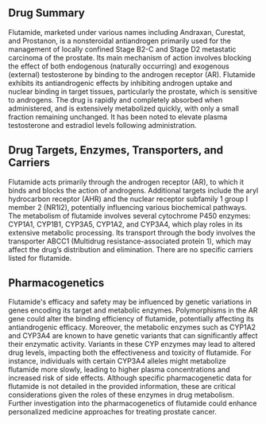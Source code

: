 ## Drug Summary
Flutamide, marketed under various names including Andraxan, Curestat, and Prostanon, is a nonsteroidal antiandrogen primarily used for the management of locally confined Stage B2-C and Stage D2 metastatic carcinoma of the prostate. Its main mechanism of action involves blocking the effect of both endogenous (naturally occurring) and exogenous (external) testosterone by binding to the androgen receptor (AR). Flutamide exhibits its antiandrogenic effects by inhibiting androgen uptake and nuclear binding in target tissues, particularly the prostate, which is sensitive to androgens. The drug is rapidly and completely absorbed when administered, and is extensively metabolized quickly, with only a small fraction remaining unchanged. It has been noted to elevate plasma testosterone and estradiol levels following administration.

## Drug Targets, Enzymes, Transporters, and Carriers
Flutamide acts primarily through the androgen receptor (AR), to which it binds and blocks the action of androgens. Additional targets include the aryl hydrocarbon receptor (AHR) and the nuclear receptor subfamily 1 group I member 2 (NR1I2), potentially influencing various biochemical pathways. The metabolism of flutamide involves several cytochrome P450 enzymes: CYP1A1, CYP1B1, CYP3A5, CYP1A2, and CYP3A4, which play roles in its extensive metabolic processing. Its transport through the body involves the transporter ABCC1 (Multidrug resistance-associated protein 1), which may affect the drug’s distribution and elimination. There are no specific carriers listed for flutamide.

## Pharmacogenetics
Flutamide's efficacy and safety may be influenced by genetic variations in genes encoding its target and metabolic enzymes. Polymorphisms in the AR gene could alter the binding efficiency of flutamide, potentially affecting its antiandrogenic efficacy. Moreover, the metabolic enzymes such as CYP1A2 and CYP3A4 are known to have genetic variants that can significantly affect their enzymatic activity. Variants in these CYP enzymes may lead to altered drug levels, impacting both the effectiveness and toxicity of flutamide. For instance, individuals with certain CYP3A4 alleles might metabolize flutamide more slowly, leading to higher plasma concentrations and increased risk of side effects. Although specific pharmacogenetic data for flutamide is not detailed in the provided information, these are critical considerations given the roles of these enzymes in drug metabolism. Further investigation into the pharmacogenetics of flutamide could enhance personalized medicine approaches for treating prostate cancer.